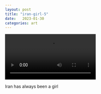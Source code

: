 ```yaml
---
layout: post
title: "iran-girl-5"
date:   2023-01-30
categories: art
---
```


<video src="/img/arts/iran-was-a-girl.mp4" controls playsinline></video>

<span class='image-details'>
Iran has always been a girl
</span>
